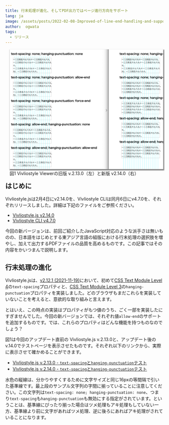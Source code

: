 ```yaml
---
title: 行末処理が進化、そしてPDF出力ではページ進行方向をサポート
lang: ja
image: /assets/posts/2022-02-08-Improved-of-line-end-handling-and-support-for-page-progression-direction-in-PDF/fig-1.png
author:  ogwata
tags:
  - リリース
---
```

<div style="float: right; margin: 0 0 1em 1em;"><img src="/assets/posts/2022-02-08-Improved-of-line-end-handling-and-support-for-page-progression-direction-in-PDF/fig-1.png" alt="Improved of line end handling adn support for page progression direction in PDF output" style="width: 800px;  box-shadow: 1px 2px 2.5px 1.5px grey;" /><figcaption>図1 Vivliostyle Viewerの旧版 v.2.13.0（左）と新版 v2.14.0（右）</figcaption></div>

## はじめに

Vivliostyle.jsは2月4日にv2.14.0を、Vivliostyle CLIは同月6日にv4.7.0を、それぞれリリースしました。詳細は下記のファイルをご参照ください。

- [Vivliostyle.js v2.14.0](https://github-com.translate.goog/vivliostyle/vivliostyle.js/blob/master/CHANGELOG.md?_x_tr_sl=auto&_x_tr_tl=ja&_x_tr_hl=ja&_x_tr_pto=op#2140-2022-02-04)
- [Vivliostyle CLI v4.7.0](https://github.com/vivliostyle/vivliostyle-cli/blob/main/CHANGELOG.md#470-2022-02-06)

今回の新バージョンは、前回ご紹介したJavaScript対応のような派手さは無いものの、日本語をはじめとする東アジア言語の組版における行末処理の選択肢を増やし、加えて出力するPDFファイルの品質を高めるものです。この記事ではその内容をかいつまんで説明します。

## 行末処理の進化

Vivliostyle.jsは、[v2.12.1 (2021-11-19)](https://github-com.translate.goog/vivliostyle/vivliostyle.js/blob/master/CHANGELOG.md?_x_tr_sl=auto&_x_tr_tl=ja&_x_tr_hl=ja&_x_tr_pto=op#2121-2021-11-19)において、初めて[CSS Text Module Level 4](https://www-w3-org.translate.goog/TR/css-text-4/?_x_tr_sl=auto&_x_tr_tl=ja&_x_tr_hl=ja&_x_tr_pto=op#text-spacing-property)の`text-spacing`プロパティと、[CSS Text Module Level 3](https://www.w3.org/TR/css-text-3/#hanging-punctuation-property)の`hanging-punctuation`プロパティを実装しました。どのブラウザもまだこれらを実装していないことを考えると、意欲的な取り組みと言えます。

とはいえ、この時点の実装はプロパティがもつ値のうち、ごく一部を実装したにすぎませんでした。今回の新バージョンでは、それぞれ値`allow-end`のサポートを追加するものです。では、これらのプロパティはどんな機能を持つものなのでしょう？

図1は今回のアップデート直前の Vivliostyle.js v.2.13.0と、アップデート後のv.14.0でテストページを表示させたものです。それぞれ以下のリンクから、実際に表示させて確かめることができます。

- [Vivliostyle.js v.2.13.0 - `text-spacing`と`hanging-punctuation`テスト](https://vivliostyle.github.io/viewer/v2.13.0/#src=https://github.com/vivliostyle/vivliostyle.js/blob/master/packages/core/test/files/text-spacing/ts-hp-allow-force-end.html)
- [Vivliostyle.js v.2.14.0 - `text-spacing`と`hanging-punctuation`テスト](https://vivliostyle.org/viewer/#src=https://raw.githack.com/vivliostyle/vivliostyle.js/master/packages/core/test/files/text-spacing/ts-hp-allow-force-end.html)

水色の縦線は、分かりやすくするために文字サイズと同じ16pxの等間隔で引いた基準線です。最上段のサンプル文字列の字間に揃っていることに注意してください。この文字列は`text-spacing: none; hanging-punctuation: none`、つまり`text-spacing`も`hanging-punctuation`も無効にする指定がされています。ということは、基準線にぴったり揃った場合はツメ処理もアキ処理もしていない一方、基準線より前に文字があればツメ処理、逆に後ろにあればアキ処理がされていることになります。




